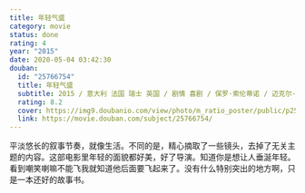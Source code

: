 ```yaml
---
title: 年轻气盛
category: movie
status: done
rating: 4
year: "2015"
date: 2020-05-04 03:42:30
douban:
  id: "25766754"
  title: 年轻气盛
  subtitle: 2015 / 意大利 法国 瑞士 英国 / 剧情 喜剧 / 保罗·索伦蒂诺 / 迈克尔·凯恩 保罗·达诺
  rating: 8.2
  cover: https://img9.doubanio.com/view/photo/m_ratio_poster/public/p2561567154.jpg
  link: https://movie.douban.com/subject/25766754/
---
```


平淡悠长的叙事节奏，就像生活。不同的是，精心摘取了一些镜头，去掉了无关主题的内容。这部电影里年轻的面貌都好美，好了导演。知道你是想让人垂涎年轻。看到嘲笑喇嘛不能飞我就知道他后面要飞起来了。没有什么特别突出的地方啊，只是一本还好的故事书。